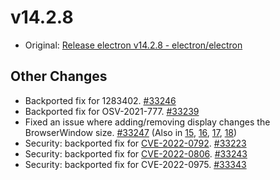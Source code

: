 # v14.2.8

- Original: [Release electron v14.2.8 - electron/electron](https://github.com/electron/electron/releases/tag/v14.2.8)

## Other Changes

- Backported fix for 1283402. [#33246](https://github.com/electron/electron/pull/33246)
- Backported fix for OSV-2021-777. [#33239](https://github.com/electron/electron/pull/33239)
- Fixed an issue where adding/removing display changes the BrowserWindow size. [#33247](https://github.com/electron/electron/pull/33247) (Also in [15](https://github.com/electron/electron/pull/33248), [16](https://github.com/electron/electron/pull/33249), [17](https://github.com/electron/electron/pull/33251), [18](https://github.com/electron/electron/pull/33250))
- Security: backported fix for [CVE-2022-0792](https://github.com/advisories/GHSA-3qfc-w7wg-vf24 "CVE-2022-0792"). [#33223](https://github.com/electron/electron/pull/33223)
- Security: backported fix for [CVE-2022-0806](https://github.com/advisories/GHSA-p3jw-7f7j-xp7w "CVE-2022-0806"). [#33243](https://github.com/electron/electron/pull/33243)
- Security: backported fix for CVE-2022-0975. [#33343](https://github.com/electron/electron/pull/33343)
